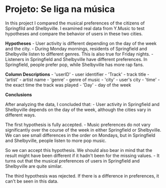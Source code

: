 # Projeto: Se liga na música

In this project I compared the musical preferences of the citizens of Springfild and Shelbyville. I examined real data from Y.Music to test hypotheses and compare the behavior of users in these two cities.

**Hypotheses**
    - User activity is different depending on the day of the week and the city.
    - During Monday mornings, residents of Springfield and Shelbyville listen to different genres. This is also true for Friday nights.
    - Listeners in Springfield and Shelbyville have different preferences. In Springfield, people prefer pop, while Shelbyville has more rap fans.

**Column Descriptions**
    - 'userID' - user identifier
    - 'Track' - track title
    - 'artist' - artist name
    - 'genre' - genre of music
    - 'city' - user's city
    - 'time' - the exact time the track was played
    - 'Day' - day of the week

**Conclusions**

After analyzing the data, I concluded that:
    - User activity in Springfield and Shelbyville depends on the day of the week, although the cities vary in different ways.

The first hypothesis is fully accepted.
    - Music preferences do not vary significantly over the course of the week in either Springfield or Shelbyville. We can see small differences in the order on Mondays, but in Springfield and Shelbyville, people listen to more pop music.

So we can accept this hypothesis. We should also bear in mind that the result might have been different if it hadn't been for the missing values.
    - It turns out that the musical preferences of users in Springfield and Shelbyville are quite similar.

The third hypothesis was rejected. If there is a difference in preferences, it can't be seen in this data.
